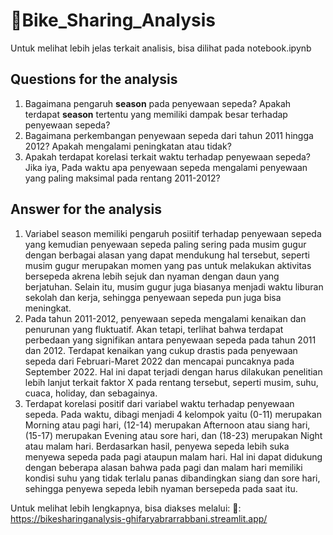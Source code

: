 # 🚵Bike_Sharing_Analysis

Untuk melihat lebih jelas terkait analisis, bisa dilihat pada notebook.ipynb

## Questions for the analysis
1. Bagaimana pengaruh **season** pada penyewaan sepeda? Apakah terdapat **season** tertentu yang memiliki dampak besar terhadap penyewaan sepeda?
2. Bagaimana perkembangan penyewaan sepeda dari tahun 2011 hingga 2012? Apakah mengalami peningkatan atau tidak?
3. Apakah terdapat korelasi terkait waktu terhadap penyewaan sepeda? Jika iya, Pada waktu apa penyewaan sepeda mengalami penyewaan yang paling maksimal pada rentang 2011-2012?

## Answer for the analysis
1. Variabel season memiliki pengaruh posiitif terhadap penyewaan sepeda yang kemudian penyewaan sepeda paling sering pada musim gugur dengan berbagai alasan yang dapat mendukung hal tersebut, seperti musim gugur merupakan momen yang pas untuk melakukan aktivitas bersepeda akrena lebih sejuk dan nyaman dengan daun yang berjatuhan. Selain itu, musim gugur juga biasanya menjadi waktu liburan sekolah dan kerja, sehingga penyewaan sepeda pun juga bisa meningkat.
2. Pada tahun 2011-2012, penyewaan sepeda mengalami kenaikan dan penurunan yang fluktuatif. Akan tetapi, terlihat bahwa terdapat perbedaan yang signifikan antara penyewaan sepeda pada tahun 2011 dan 2012. Terdapat kenaikan yang cukup drastis pada penyewaan sepeda dari Februari-Maret 2022 dan mencapai puncaknya pada September 2022. Hal ini dapat terjadi dengan harus dilakukan penelitian lebih lanjut terkait faktor X pada rentang tersebut, seperti musim, suhu, cuaca, holiday, dan sebagainya.
3. Terdapat korelasi positif dari variabel waktu terhadap penyewaan sepeda. Pada waktu, dibagi menjadi 4 kelompok yaitu (0-11) merupakan Morning atau pagi hari, (12-14) merupakan Afternoon atau siang hari, (15-17) merupakan Evening atau sore hari, dan (18-23) merupakan Night atau malam hari. Berdasarkan hasil, penyewa sepeda lebih suka menyewa sepeda pada pagi ataupun malam hari. Hal ini dapat didukung dengan beberapa alasan bahwa pada pagi dan malam hari memiliki kondisi suhu yang tidak terlalu panas dibandingkan siang dan sore hari, sehingga penyewa sepeda lebih nyaman bersepeda pada saat itu.

Untuk melihat lebih lengkapnya, bisa diakses melalui:
🔗: https://bikesharinganalysis-ghifaryabrarrabbani.streamlit.app/ 
